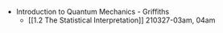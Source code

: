 - Introduction to Quantum Mechanics - Griffiths
    - [[1.2 The Statistical Interpretation]]
210327-03am, 04am
